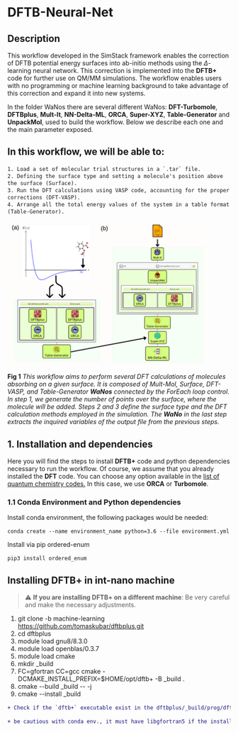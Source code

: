 # DFTB-Neural-Net

## Description
This workflow developed in the SimStack framework enables the correction of DFTB potential energy surfaces into ab-initio methods using the $\Delta$-learning neural network. This correction is implemented into the **DFTB+** code for further use on QM/MM simulations. The workflow enables users with no programming or machine learning background to take advantage of this correction and expand it into new systems.

In the folder WaNos there are several different WaNos: **DFT-Turbomole**, **DFTBplus**, **Mult-It**, **NN-Delta-ML**, **ORCA**, **Super-XYZ**, **Table-Generator** and **UnpackMol**, used to build the workflow. Below we describe each one and the main parameter exposed.

## In this workflow, we will be able to:
```
1. Load a set of molecular trial structures in a `.tar` file.
2. Defining the surface type and setting a molecule's position above the surface (Surface).
3. Run the DFT calculations using VASP code, accounting for the proper corrections (DFT-VASP).
4. Arrange all the total energy values of the system in a table format (Table-Generator). 
```

<img src="ML-Fig1.png"  width="90%">

**Fig 1** _This workflow aims to perform several DFT calculations of molecules absorbing on a given surface. It is composed of Mult-Mol, Surface, DFT-VASP, and Table-Generator **WaNos** connected by the ForEach loop control. In step 1, we generate the number of points over the surface, where the molecule will be added. Steps 2 and 3 define the surface type and the DFT calculation methods employed in the simulation. The **WaNo** in the last step extracts the inquired variables of the output file from the previous steps._


## 1. Installation and dependencies
Here you will find the steps to install **DFTB+** code and python dependencies necessary to run the workflow. Of course, we assume that you already installed the **DFT** code. You can choose any option available in the [list of quantum chemistry codes.](https://en.wikipedia.org/wiki/List_of_quantum_chemistry_and_solid-state_physics_software.) In this case, we use **ORCA** or **Turbomole**.  

### 1.1 Conda Environment and Python dependencies
Install conda environment, the following packages would be needed:

```
conda create --name environment_name python=3.6 --file environment.yml
```
Install via pip ordered-enum

```
pip3 install ordered_enum
```
## Installing DFTB+ in int-nano machine
> :warning: **If you are installing DFTB+ on a different machine**: Be very careful and make the necessary adjustments.

1. git clone -b machine-learning https://github.com/tomaskubar/dftbplus.git 
2. cd dftbplus
3. module load gnu8/8.3.0
4. module load openblas/0.3.7
5. module load cmake
6. mkdir _build 
7. FC=gfortran CC=gcc cmake -DCMAKE_INSTALL_PREFIX=$HOME/opt/dftb+ -B _build .
8. cmake --build _build -- -j 
9. cmake --install _build

```diff 
+ Check if the `dftb+` executable exist in the dftbplus/_build/prog/dftb+/ folder. If so, then everything is okay. 
```

```diff 
+ be cautious with conda env., it must have libgfortran5 if the installation wants to be done inside the conda environment
```

